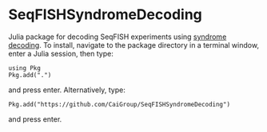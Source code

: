 # SeqFISHSyndromeDecoding

Julia package for decoding SeqFISH experiments using [syndrome decoding](https://en.wikipedia.org/wiki/Decoding_methods#Syndrome_decoding). To install, navigate to the package directory in a terminal window, enter a Julia session, then type:

```
using Pkg
Pkg.add(".")
```

and press enter. Alternatively, type:
```
Pkg.add("https://github.com/CaiGroup/SeqFISHSyndromeDecoding")
```

and press enter.
